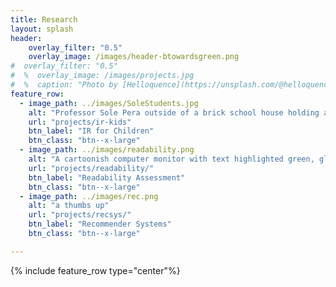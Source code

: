 ```yaml
---
title: Research
layout: splash
header:
    overlay_filter: "0.5"
    overlay_image: /images/header-btowardsgreen.png
#  overlay_filter: "0.5"
#  %  overlay_image: /images/projects.jpg
#  %  caption: "Photo by [Helloquence](https://unsplash.com/@helloquence) on [Unsplash](https://unsplash.com/photos/5fNmWej4tAA)"
feature_row:
  - image_path: ../images/SoleStudents.jpg
    alt: "Professor Sole Pera outside of a brick school house holding a laptop with two adult students standing with her, looking at the laptop"
    url: "projects/ir-kids"
    btn_label: "IR for Children"
    btn_class: "btn--x-large"
  - image_path: ../images/readability.png
    alt: "A cartoonish computer monitor with text highlighted green, glasses in the upper left hand corner"
    url: "projects/readability/"
    btn_label: "Readability Assessment"
    btn_class: "btn--x-large"
  - image_path: ../images/rec.png
    alt: "a thumbs up"
    url: "projects/recsys/"
    btn_label: "Recommender Systems"
    btn_class: "btn--x-large"

---
```


{% include feature_row type="center"%}

